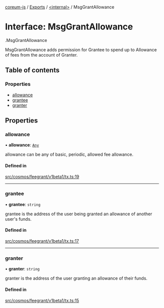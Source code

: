 [coreum-js](../README.md) / [Exports](../modules.md) / [<internal\>](../modules/internal_.md) / MsgGrantAllowance

# Interface: MsgGrantAllowance

[<internal>](../modules/internal_.md).MsgGrantAllowance

MsgGrantAllowance adds permission for Grantee to spend up to Allowance
of fees from the account of Granter.

## Table of contents

### Properties

- [allowance](internal_.MsgGrantAllowance-1.md#allowance)
- [grantee](internal_.MsgGrantAllowance-1.md#grantee)
- [granter](internal_.MsgGrantAllowance-1.md#granter)

## Properties

### allowance

• **allowance**: [`Any`](../modules/internal_.md#any)

allowance can be any of basic, periodic, allowed fee allowance.

#### Defined in

[src/cosmos/feegrant/v1beta1/tx.ts:19](https://github.com/PyramydLabs/coreum-js/blob/987bc3b/src/cosmos/feegrant/v1beta1/tx.ts#L19)

___

### grantee

• **grantee**: `string`

grantee is the address of the user being granted an allowance of another user's funds.

#### Defined in

[src/cosmos/feegrant/v1beta1/tx.ts:17](https://github.com/PyramydLabs/coreum-js/blob/987bc3b/src/cosmos/feegrant/v1beta1/tx.ts#L17)

___

### granter

• **granter**: `string`

granter is the address of the user granting an allowance of their funds.

#### Defined in

[src/cosmos/feegrant/v1beta1/tx.ts:15](https://github.com/PyramydLabs/coreum-js/blob/987bc3b/src/cosmos/feegrant/v1beta1/tx.ts#L15)
